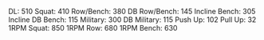DL: 510
 Squat: 410
 Row/Bench: 380
 DB Row/Bench: 145
 Incline Bench: 305
 Incline DB Bench: 115
 Military: 300
 DB Military: 115
 Push Up: 102
 Pull Up: 32
 1RPM Squat: 850
 1RPM Row: 680
 1RPM Bench: 630
